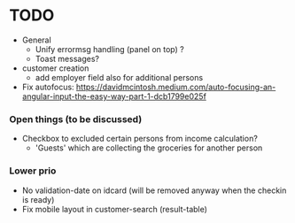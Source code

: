 # TODO

* General
    * Unify errormsg handling (panel on top) ?
    * Toast messages?
* customer creation
    * add employer field also for additional persons
* Fix autofocus: https://davidmcintosh.medium.com/auto-focusing-an-angular-input-the-easy-way-part-1-dcb1799e025f

### Open things (to be discussed)

* Checkbox to excluded certain persons from income calculation?
    * 'Guests' which are collecting the groceries for another person

### Lower prio

* No validation-date on idcard (will be removed anyway when the checkin is ready)
* Fix mobile layout in customer-search (result-table)
